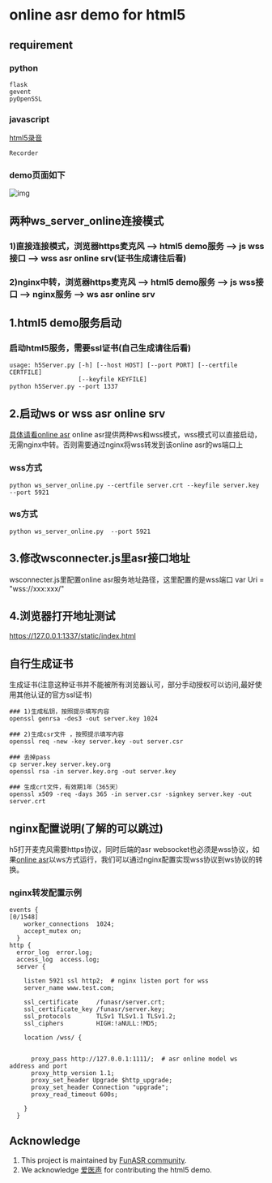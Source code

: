 # online asr demo for html5

## requirement
### python
```shell
flask
gevent
pyOpenSSL
```

### javascript
[html5录音](https://github.com/xiangyuecn/Recorder)
```shell
Recorder 
```

### demo页面如下
![img](https://github.com/alibaba-damo-academy/FunASR/blob/for-html5-demo/funasr/runtime/html5/demo.gif)

## 两种ws_server_online连接模式
### 1)直接连接模式，浏览器https麦克风 --> html5 demo服务 --> js wss接口 --> wss asr online srv(证书生成请往后看)

### 2)nginx中转，浏览器https麦克风 --> html5 demo服务 --> js wss接口 --> nginx服务 --> ws asr online srv

## 1.html5 demo服务启动
### 启动html5服务，需要ssl证书(自己生成请往后看)

```shell
usage: h5Server.py [-h] [--host HOST] [--port PORT] [--certfile CERTFILE]
                   [--keyfile KEYFILE]
python h5Server.py --port 1337
```
## 2.启动ws or wss asr online srv
[具体请看online asr](https://github.com/alibaba-damo-academy/FunASR/tree/main/funasr/runtime/python/websocket)
online asr提供两种ws和wss模式，wss模式可以直接启动，无需nginx中转。否则需要通过nginx将wss转发到该online asr的ws端口上
### wss方式
```shell
python ws_server_online.py --certfile server.crt --keyfile server.key  --port 5921
```
### ws方式
```shell
python ws_server_online.py  --port 5921
```
## 3.修改wsconnecter.js里asr接口地址
wsconnecter.js里配置online asr服务地址路径，这里配置的是wss端口
var Uri = "wss://xxx:xxx/" 

## 4.浏览器打开地址测试
https://127.0.0.1:1337/static/index.html




## 自行生成证书
生成证书(注意这种证书并不能被所有浏览器认可，部分手动授权可以访问,最好使用其他认证的官方ssl证书)

```shell
### 1)生成私钥，按照提示填写内容
openssl genrsa -des3 -out server.key 1024
 
### 2)生成csr文件 ，按照提示填写内容
openssl req -new -key server.key -out server.csr
 
### 去掉pass
cp server.key server.key.org 
openssl rsa -in server.key.org -out server.key
 
### 生成crt文件，有效期1年（365天）
openssl x509 -req -days 365 -in server.csr -signkey server.key -out server.crt
```

## nginx配置说明(了解的可以跳过)
h5打开麦克风需要https协议，同时后端的asr websocket也必须是wss协议，如果[online asr](https://github.com/alibaba-damo-academy/FunASR/tree/main/funasr/runtime/python/websocket)以ws方式运行，我们可以通过nginx配置实现wss协议到ws协议的转换。

### nginx转发配置示例
```shell
events {                                                                                                            [0/1548]
    worker_connections  1024;
    accept_mutex on;
  }
http {
  error_log  error.log;
  access_log  access.log;
  server {

    listen 5921 ssl http2;  # nginx listen port for wss
    server_name www.test.com;

    ssl_certificate     /funasr/server.crt;
    ssl_certificate_key /funasr/server.key;
    ssl_protocols       TLSv1 TLSv1.1 TLSv1.2;
    ssl_ciphers         HIGH:!aNULL:!MD5;

    location /wss/ {


      proxy_pass http://127.0.0.1:1111/;  # asr online model ws address and port
      proxy_http_version 1.1;
      proxy_set_header Upgrade $http_upgrade;
      proxy_set_header Connection "upgrade";
      proxy_read_timeout 600s;

    }
  }
```

## Acknowledge
1. This project is maintained by [FunASR community](https://github.com/alibaba-damo-academy/FunASR).
2. We acknowledge [爱医声](http://www.aihealthx.com/) for contributing the html5 demo.
